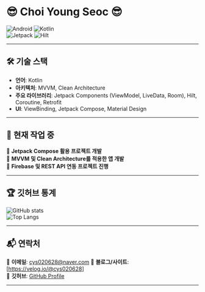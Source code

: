 # 😎 Choi Young Seoc 😎

![Android](https://img.shields.io/badge/Android-3DDC84?style=for-the-badge&logo=android&logoColor=white) 
![Kotlin](https://img.shields.io/badge/Kotlin-7F52FF?style=for-the-badge&logo=kotlin&logoColor=white)  
![Jetpack](https://img.shields.io/badge/Jetpack-4285F4?style=for-the-badge&logo=android&logoColor=white)
![Hilt](https://img.shields.io/badge/Hilt-D14836?style=for-the-badge&logo=google&logoColor=white)

---

## 🛠 기술 스택  
- **언어**: Kotlin  
- **아키텍처**: MVVM, Clean Architecture  
- **주요 라이브러리**: Jetpack Components (ViewModel, LiveData, Room), Hilt, Coroutine, Retrofit  
- **UI**: ViewBinding, Jetpack Compose, Material Design  

---

## 📌 현재 작업 중  
🔹 **Jetpack Compose 활용 프로젝트 개발**  
🔹 **MVVM 및 Clean Architecture를 적용한 앱 개발**  
🔹 **Firebase 및 REST API 연동 프로젝트 진행**  

---

## 🏆 깃허브 통계  
![GitHub stats](https://github-readme-stats.vercel.app/api?username=cys020628&show_icons=true&theme=radical)  
![Top Langs](https://github-readme-stats.vercel.app/api/top-langs/?username=cys020628&layout=compact&theme=radical)

---

## 📬 연락처  
📧 **이메일**: cys020628@naver.com
📌 **블로그/사이트**: [https://velog.io/@cys020628]  
📌 **깃허브**: [GitHub Profile](https://github.com/cys020628)  

---
